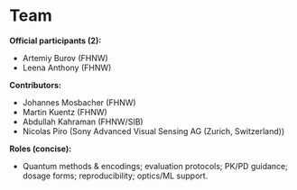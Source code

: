 # Team

**Official participants (2):**
- Artemiy Burov (FHNW)
- Leena Anthony (FHNW)

**Contributors:**
- Johannes Mosbacher (FHNW)
- Martin Kuentz (FHNW)
- Abdullah Kahraman (FHNW/SIB)
- Nicolas Piro (Sony Advanced Visual Sensing AG (Zurich, Switzerland))

**Roles (concise):**
- Quantum methods & encodings; evaluation protocols; PK/PD guidance; dosage forms; reproducibility; optics/ML support.
